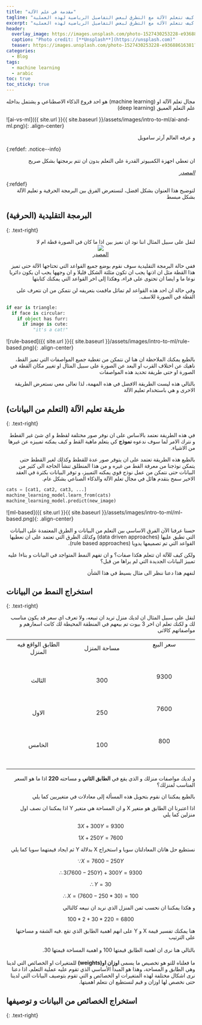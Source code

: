 ```yaml
---
title: "مقدمة في علم الآلة"
tagline: "في هذا المقال البسيط سوف نتعرض بشئ من التفصيل عن ماهية تعليم الآلة ما المقصود بها تحديدا و كيف تتعلم الآلة مع التطرق لبعض التفاصيل الرياضية لهذه العملية"
excerpt: "في هذا المقال البسيط سوف نتعرض بشئ من التفصيل عن ماهية تعليم الآلة ما المقصود بها تحديدا و كيف تتعلم الآلة مع التطرق لبعض التفاصيل الرياضية لهذه العملية"
header:
  overlay_image: https://images.unsplash.com/photo-1527430253228-e93688616381?ixlib=rb-1.2.1&ixid=eyJhcHBfaWQiOjEyMDd9&auto=format&fit=crop&w=1491&q=80
  caption: "Photo credit: [**Unsplash**](https://unsplash.com)"
  teaser: https://images.unsplash.com/photo-1527430253228-e93688616381?ixlib=rb-1.2.1&ixid=eyJhcHBfaWQiOjEyMDd9&auto=format&fit=crop&w=1491&q=80
categories:
  - Blog
tags:
  - machine learning
  - arabic
toc: true
toc_sticky: true
---
```

<div dir="rtl">
مجال تعلم الآلة او (machine learning) هو احد فروع الذكاء الاصطناعي و يشتمل بداخله علم التعلم العميق (deep learning) 
</div>

![ai-vs-ml]({{ site.url }}{{ site.baseurl }}/assets/images/intro-to-ml/ai-and-ml.png){: .align-center}

<div dir="rtl">
و عرفه العالم آرثر سامويل 
</div>

{:refdef: .notice--info}
<div dir="rtl">
ان تعطي اجهزة الكمبيوتر القدرة على التعلم بدون ان تتم برمجتها بشكل صريح

<cite><a href="https://www.wikiwand.com/simple/Machine_learning">المصدر</a></cite>
</div>
{:refdef}

<div dir="rtl">
لتوضيح هذا العنوان بشكل افضل، لنستعرض الفرق بين البرمجة الحرفية و تعليم الآلة بشكل مبسط
</div>

## البرمجة التقليدية (الحرفية)
{: .text-right}

<div dir="rtl">
لنقل على سبيل المثال اننا نود ان نميز بين اذا ما كان في الصورة قطة ام لا

<center><img src='https://images.unsplash.com/photo-1520315342629-6ea920342047?ixlib=rb-1.2.1&ixid=eyJhcHBfaWQiOjEyMDd9&auto=format&fit=crop&w=1000&q=80'></center>
<center><a href="https://images.unsplash.com/photo-1520315342629-6ea920342047?ixlib=rb-1.2.1&ixid=eyJhcHBfaWQiOjEyMDd9&auto=format&fit=crop&w=1000&q=80">المصدر</a></center>

ففي حالة البرمجة التقليدية سوف نقوم بوضع جميع القواعد التي تحتاجها الآلة حتى تميز هذا القطة مثل ان اذنها يجب ان تكون مثلثة الشكل قليلا و ان وجهها يجب ان يكون دائريا نوعا ما و ايضا ان تحتوى على فراء، وهكذا إلى اخر القواعد التي يمكنك كتابتها

وفي حالة ان احد هذه القواعد لم تماثل ماقمت بتعريفه لن نتمكن من ان نتعرف على القطة في الصورة للاسف.
</div>

```python
if ear is triangle:
  if face is circular:
    if object has furr:
      if image is cute:
          "it's a cat!"
```

![rule-based]({{ site.url }}{{ site.baseurl }}/assets/images/intro-to-ml/rule-based.png){: .align-center}

<div dir='rtl'>
بالطبع يمكنك الملاحظة ان هنا لن نتمكن من تغطية جميع المواصفات التي تميز القط، ناهيك عن اختلاف القرب او البعد عن الصورة على سبيل المثال او تغيير مكان القطة في الصورة او حتى طريقة تحديد هذه المواصفات

بالتالي هذه ليست الطريقة الافضل في هذه المهمة، لذا تعالى معي نستعرض الطريقة الاخرى و هي باستخدام تعليم الآلة
</div>

## طريقة تعليم الآلة (التعلم من البيانات)
{: .text-right}

<div dir='rtl'>
في هذه الطريقة نعتمد بالاساس على ان نوفر صور مختلفة لقطط و اي شئ غير القطط و نترك الامر لما سوف ندعوه <b>نموذج</b> كي يتعلم ماهية القط و كيف يمكنه تمييزه عن غيرها من الاشياء.

بالطبع هذه الطريقة تعتمد على ان يتوفر صور عدة للقطط وكذلك لغير القطط حتى يتمكن نوذجنا من معرفة القط من غيره و من هذا المنطلق تنشأ الحاجة الى كثير من البيانات حتى نتمكن من عمل نوذج قوي يمكنه التمييز، و توفر البيانات بكثرة في العقد الاخير سمح بتقدم هائل في مجال تعلم الآلة والذكاء الصناعي بشكل عام.
</div>

```python
cats = [cat1, cat2, cat3, ...]
machine_learning_model.learn_from(cats)
machine_learning_model.predict(new_image)
```

![ml-based]({{ site.url }}{{ site.baseurl }}/assets/images/intro-to-ml/ml-based.png){: .align-center}

<div dir='rtl'>
حسنا عرفنا الآن الفرق الاساسي بين التعلم من البيانات و الطرق المعتمدة على البيانات التي تطيق عليها (data driven approaches) وكذلك الطرق التي تعتمد على ان نعطيها القواعد التي تم تصميمها يدويا (rule based approaches).

ولكن كيف للآلة ان تتعلم هكذا صفات؟ و ان تفهم النمط المتواجد في البيانات و بناءا عليه تمييز البيانات الجديدة التي لم يراها من قبل؟

لنفهم هذا دعنا ننظر الى مثال بسيط في هذا الشأن
</div>

## استخراج النمط من البيانات
{: .text-right}

<div dir='rtl'>
لنقل على سبيل المثال ان لديك منزل تريد ان تبيعه، ولا تعرف اي سعر قد يكون مناسب لك و لكنك تعلم ان اخر 3 بيوت تم بيعهم في المنطقة المحيطة لك كانت اسعارهم و مواصفاتهم كالاتى
</div>

<table>
  <tbody>
    <tr>
      <td align="center">الطابق الواقع فيه المنزل<br>
        <span>&nbsp;&nbsp;&nbsp;&nbsp;&nbsp;&nbsp;&nbsp;&nbsp;</span>
        <span>&nbsp;&nbsp;&nbsp;&nbsp;&nbsp;&nbsp;&nbsp;&nbsp;</span>
        <span>&nbsp;&nbsp;&nbsp;&nbsp;&nbsp;&nbsp;&nbsp;&nbsp;</span>
        <span>&nbsp;&nbsp;&nbsp;&nbsp;&nbsp;&nbsp;&nbsp;&nbsp;</span>
        <span>&nbsp;&nbsp;&nbsp;&nbsp;&nbsp;&nbsp;&nbsp;&nbsp;</span>
        <span>&nbsp;&nbsp;&nbsp;&nbsp;&nbsp;&nbsp;&nbsp;&nbsp;</span>
        <span>&nbsp;&nbsp;&nbsp;&nbsp;&nbsp;&nbsp;&nbsp;&nbsp;</span>    
        <span>&nbsp;&nbsp;</span>
      </td>
      <td align="center">مساحة المنزل<br>
        <span>&nbsp;&nbsp;&nbsp;&nbsp;&nbsp;&nbsp;&nbsp;&nbsp;</span>
        <span>&nbsp;&nbsp;&nbsp;&nbsp;&nbsp;&nbsp;&nbsp;&nbsp;</span>
        <span>&nbsp;&nbsp;&nbsp;&nbsp;&nbsp;&nbsp;&nbsp;&nbsp;</span>
        <span>&nbsp;&nbsp;&nbsp;&nbsp;&nbsp;&nbsp;&nbsp;&nbsp;</span>
        <span>&nbsp;&nbsp;&nbsp;&nbsp;&nbsp;&nbsp;&nbsp;&nbsp;</span>        
        <span>&nbsp;&nbsp;&nbsp;&nbsp;&nbsp;&nbsp;&nbsp;&nbsp;</span>
        <span>&nbsp;&nbsp;&nbsp;&nbsp;&nbsp;&nbsp;&nbsp;&nbsp;</span>
        <span>&nbsp;&nbsp;</span>
      </td>
      <td align="center">سعر البيع<br>
        <span>&nbsp;&nbsp;&nbsp;&nbsp;&nbsp;&nbsp;&nbsp;&nbsp;</span>
        <span>&nbsp;&nbsp;&nbsp;&nbsp;&nbsp;&nbsp;&nbsp;&nbsp;</span>
        <span>&nbsp;&nbsp;&nbsp;&nbsp;&nbsp;&nbsp;&nbsp;&nbsp;</span>
        <span>&nbsp;&nbsp;&nbsp;&nbsp;&nbsp;&nbsp;&nbsp;&nbsp;</span>    
        <span>&nbsp;&nbsp;&nbsp;&nbsp;&nbsp;&nbsp;&nbsp;&nbsp;</span>
        <span>&nbsp;&nbsp;&nbsp;&nbsp;&nbsp;&nbsp;&nbsp;&nbsp;</span>
        <span>&nbsp;&nbsp;&nbsp;&nbsp;&nbsp;&nbsp;&nbsp;&nbsp;</span>     
        <span>&nbsp;&nbsp;</span>        
      </td>
    </tr>
    <tr>
        <td align="center">الثالث<br>
        <span>&nbsp;&nbsp;&nbsp;&nbsp;&nbsp;&nbsp;&nbsp;&nbsp;</span>
        <span>&nbsp;&nbsp;&nbsp;&nbsp;&nbsp;&nbsp;&nbsp;&nbsp;</span>
        <span>&nbsp;&nbsp;&nbsp;&nbsp;&nbsp;&nbsp;&nbsp;&nbsp;</span>
        <span>&nbsp;&nbsp;&nbsp;&nbsp;&nbsp;&nbsp;&nbsp;&nbsp;</span>
        <span>&nbsp;&nbsp;&nbsp;&nbsp;&nbsp;&nbsp;&nbsp;&nbsp;</span>
        <span>&nbsp;&nbsp;&nbsp;&nbsp;&nbsp;&nbsp;&nbsp;&nbsp;</span>
        <span>&nbsp;&nbsp;&nbsp;&nbsp;&nbsp;&nbsp;&nbsp;&nbsp;</span>    
        <span>&nbsp;&nbsp;</span>
      </td>
      <td align="center">300<br>
        <span>&nbsp;&nbsp;&nbsp;&nbsp;&nbsp;&nbsp;&nbsp;&nbsp;</span>
        <span>&nbsp;&nbsp;&nbsp;&nbsp;&nbsp;&nbsp;&nbsp;&nbsp;</span>
        <span>&nbsp;&nbsp;&nbsp;&nbsp;&nbsp;&nbsp;&nbsp;&nbsp;</span>
        <span>&nbsp;&nbsp;&nbsp;&nbsp;&nbsp;&nbsp;&nbsp;&nbsp;</span>
        <span>&nbsp;&nbsp;&nbsp;&nbsp;&nbsp;&nbsp;&nbsp;&nbsp;</span>        
        <span>&nbsp;&nbsp;&nbsp;&nbsp;&nbsp;&nbsp;&nbsp;&nbsp;</span>
        <span>&nbsp;&nbsp;&nbsp;&nbsp;&nbsp;&nbsp;&nbsp;&nbsp;</span>
        <span>&nbsp;&nbsp;</span>
      </td>
      <td align="center">9300<br>
        <span>&nbsp;&nbsp;&nbsp;&nbsp;&nbsp;&nbsp;&nbsp;&nbsp;</span>
        <span>&nbsp;&nbsp;&nbsp;&nbsp;&nbsp;&nbsp;&nbsp;&nbsp;</span>
        <span>&nbsp;&nbsp;&nbsp;&nbsp;&nbsp;&nbsp;&nbsp;&nbsp;</span>
        <span>&nbsp;&nbsp;&nbsp;&nbsp;&nbsp;&nbsp;&nbsp;&nbsp;</span>    
        <span>&nbsp;&nbsp;&nbsp;&nbsp;&nbsp;&nbsp;&nbsp;&nbsp;</span>
        <span>&nbsp;&nbsp;&nbsp;&nbsp;&nbsp;&nbsp;&nbsp;&nbsp;</span>
        <span>&nbsp;&nbsp;&nbsp;&nbsp;&nbsp;&nbsp;&nbsp;&nbsp;</span>     
        <span>&nbsp;&nbsp;</span>        
      </td>
    </tr>
    <tr>
      <td align="center">الاول<br>
        <span>&nbsp;&nbsp;&nbsp;&nbsp;&nbsp;&nbsp;&nbsp;&nbsp;</span>
        <span>&nbsp;&nbsp;&nbsp;&nbsp;&nbsp;&nbsp;&nbsp;&nbsp;</span>
        <span>&nbsp;&nbsp;&nbsp;&nbsp;&nbsp;&nbsp;&nbsp;&nbsp;</span>
        <span>&nbsp;&nbsp;&nbsp;&nbsp;&nbsp;&nbsp;&nbsp;&nbsp;</span>
        <span>&nbsp;&nbsp;&nbsp;&nbsp;&nbsp;&nbsp;&nbsp;&nbsp;</span>
        <span>&nbsp;&nbsp;&nbsp;&nbsp;&nbsp;&nbsp;&nbsp;&nbsp;</span>
        <span>&nbsp;&nbsp;&nbsp;&nbsp;&nbsp;&nbsp;&nbsp;&nbsp;</span>    
        <span>&nbsp;&nbsp;</span>
      </td>
      <td align="center">250<br>
        <span>&nbsp;&nbsp;&nbsp;&nbsp;&nbsp;&nbsp;&nbsp;&nbsp;</span>
        <span>&nbsp;&nbsp;&nbsp;&nbsp;&nbsp;&nbsp;&nbsp;&nbsp;</span>
        <span>&nbsp;&nbsp;&nbsp;&nbsp;&nbsp;&nbsp;&nbsp;&nbsp;</span>
        <span>&nbsp;&nbsp;&nbsp;&nbsp;&nbsp;&nbsp;&nbsp;&nbsp;</span>
        <span>&nbsp;&nbsp;&nbsp;&nbsp;&nbsp;&nbsp;&nbsp;&nbsp;</span>        
        <span>&nbsp;&nbsp;&nbsp;&nbsp;&nbsp;&nbsp;&nbsp;&nbsp;</span>
        <span>&nbsp;&nbsp;&nbsp;&nbsp;&nbsp;&nbsp;&nbsp;&nbsp;</span>
        <span>&nbsp;&nbsp;</span>
      </td>
      <td align="center">7600<br>
        <span>&nbsp;&nbsp;&nbsp;&nbsp;&nbsp;&nbsp;&nbsp;&nbsp;</span>
        <span>&nbsp;&nbsp;&nbsp;&nbsp;&nbsp;&nbsp;&nbsp;&nbsp;</span>
        <span>&nbsp;&nbsp;&nbsp;&nbsp;&nbsp;&nbsp;&nbsp;&nbsp;</span>
        <span>&nbsp;&nbsp;&nbsp;&nbsp;&nbsp;&nbsp;&nbsp;&nbsp;</span>    
        <span>&nbsp;&nbsp;&nbsp;&nbsp;&nbsp;&nbsp;&nbsp;&nbsp;</span>
        <span>&nbsp;&nbsp;&nbsp;&nbsp;&nbsp;&nbsp;&nbsp;&nbsp;</span>
        <span>&nbsp;&nbsp;&nbsp;&nbsp;&nbsp;&nbsp;&nbsp;&nbsp;</span>     
        <span>&nbsp;&nbsp;</span>        
      </td>
    </tr>
        <tr>
      <td align="center">الخامس<br>
        <span>&nbsp;&nbsp;&nbsp;&nbsp;&nbsp;&nbsp;&nbsp;&nbsp;</span>
        <span>&nbsp;&nbsp;&nbsp;&nbsp;&nbsp;&nbsp;&nbsp;&nbsp;</span>
        <span>&nbsp;&nbsp;&nbsp;&nbsp;&nbsp;&nbsp;&nbsp;&nbsp;</span>
        <span>&nbsp;&nbsp;&nbsp;&nbsp;&nbsp;&nbsp;&nbsp;&nbsp;</span>
        <span>&nbsp;&nbsp;&nbsp;&nbsp;&nbsp;&nbsp;&nbsp;&nbsp;</span>
        <span>&nbsp;&nbsp;&nbsp;&nbsp;&nbsp;&nbsp;&nbsp;&nbsp;</span>
        <span>&nbsp;&nbsp;&nbsp;&nbsp;&nbsp;&nbsp;&nbsp;&nbsp;</span>    
        <span>&nbsp;&nbsp;</span>
      </td>
      <td align="center">100<br>
        <span>&nbsp;&nbsp;&nbsp;&nbsp;&nbsp;&nbsp;&nbsp;&nbsp;</span>
        <span>&nbsp;&nbsp;&nbsp;&nbsp;&nbsp;&nbsp;&nbsp;&nbsp;</span>
        <span>&nbsp;&nbsp;&nbsp;&nbsp;&nbsp;&nbsp;&nbsp;&nbsp;</span>
        <span>&nbsp;&nbsp;&nbsp;&nbsp;&nbsp;&nbsp;&nbsp;&nbsp;</span>
        <span>&nbsp;&nbsp;&nbsp;&nbsp;&nbsp;&nbsp;&nbsp;&nbsp;</span>        
        <span>&nbsp;&nbsp;&nbsp;&nbsp;&nbsp;&nbsp;&nbsp;&nbsp;</span>
        <span>&nbsp;&nbsp;&nbsp;&nbsp;&nbsp;&nbsp;&nbsp;&nbsp;</span>
        <span>&nbsp;&nbsp;</span>
      </td>
      <td align="center">800<br>
        <span>&nbsp;&nbsp;&nbsp;&nbsp;&nbsp;&nbsp;&nbsp;&nbsp;</span>
        <span>&nbsp;&nbsp;&nbsp;&nbsp;&nbsp;&nbsp;&nbsp;&nbsp;</span>
        <span>&nbsp;&nbsp;&nbsp;&nbsp;&nbsp;&nbsp;&nbsp;&nbsp;</span>
        <span>&nbsp;&nbsp;&nbsp;&nbsp;&nbsp;&nbsp;&nbsp;&nbsp;</span>    
        <span>&nbsp;&nbsp;&nbsp;&nbsp;&nbsp;&nbsp;&nbsp;&nbsp;</span>
        <span>&nbsp;&nbsp;&nbsp;&nbsp;&nbsp;&nbsp;&nbsp;&nbsp;</span>
        <span>&nbsp;&nbsp;&nbsp;&nbsp;&nbsp;&nbsp;&nbsp;&nbsp;</span>     
        <span>&nbsp;&nbsp;</span>        
      </td>
    </tr>

  </tbody>
</table>

<div dir='rtl'>
و لديك مواصفات منزلك و الذي يقع في <b>الطابق الثاني</b> و مساحته <b>220</b> اذا ما هو السعر المناسب لمنزلك؟

بالطبع يمكننا ان نقوم بتحويل هذه المسألة إلى معادلات في متغيريين كما يلي

اذا اعتبرنا ان الطابق هو متغير X و ان المساحة هي متغير Y اذا يمكننا ان نصف اول منزلين كما يلي 
</div>

$$ 3X + 300Y = 9300 $$

$$ 1X + 250Y = 7600 $$

<div dir='rtl'>
نستطيع حل هاتان المعادلتان سويا و استخراج X بدلالة Y ثم ايجاد قيمتهما سويا كما يلي
</div>

$$ \because X = 7600 - 250 Y $$

$$ \therefore 3 (7600 - 250 Y) + 300 Y = 9300 $$

$$ \therefore Y = 30 $$

$$ \therefore X = (7600 - 250 * 30) = 100 $$

<div dir='rtl'>
و هكذا يمكننا ان نحسب ثمن المنزل الذي نريد ان نبيعه كالتالي
</div>

$$ 100 * 2 + 30 * 220 = 6800 $$

<div dir='rtl'>
هنا يمكنك تفسير قيمة X و Y على انهم اهمية الطابق الذي تقع .فيه الشقة و مساحتها على الترتيب
<br>
<br>
بالتالي هنا نرى ان اهمية الطابق قيمتها 100 و اهمية المساحة قيمتها 30.
<br>
<br>
ما فعلناه للتو هو تخصيص ما يسمى <b>اوزان او(weights)</b> للمتغيرات او الخصائص التي لدينا وهي الطابق و المساحة، وهذا هو المبدأ الأساسي الذي تقوم عليه عملية التعلم، اذا دعنا نرى اشكال مختلفة لهذه المتغيرات او الخصائص و التي تقوم بتوصيف البيانات التي لدينا حتى نخصص لها اوزان و قيم لنستطيع ان نتعلم اهميتها.
</div>

## استخراج الخصائص من البيانات و توصيفها
{: .text-right}

